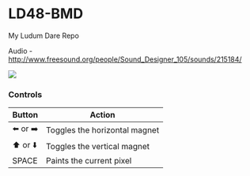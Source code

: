 LD48-BMD
========

My Ludum Dare Repo


Audio - http://www.freesound.org/people/Sound_Designer_105/sounds/215184/

![](http://i.imgur.com/0dYyPKd.gif)

### Controls

|Button|Action|
|---|---|
|:arrow_left: or :arrow_right:|Toggles the horizontal magnet|
|:arrow_up: or :arrow_down:|Toggles the vertical magnet|
|SPACE|Paints the current pixel|
